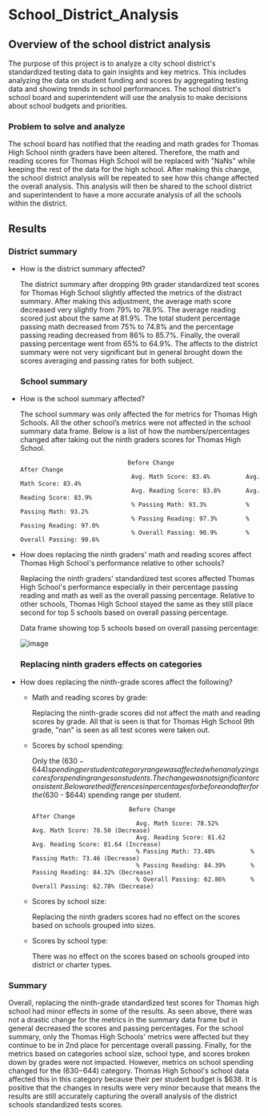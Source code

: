 # School_District_Analysis

## Overview of the school district analysis
The purpose of this project is to analyze a city school district's standardized testing data to gain insights and key metrics. This includes analyzing the data on student funding and scores by aggregating testing data and showing trends in school performances. The school district's school board and superintendent will use the analysis to make decisions about school budgets and priorities.

### Problem to solve and analyze
The school board has notified that the reading and math grades for Thomas High School ninth graders have been altered. Therefore, the math and reading scores for Thomas High School will be replaced with "NaNs" while keeping the rest of the data for the high school. After making this change, the school district analysis will be repeated to see how this change affected the overall analysis. This analysis will then be shared to the school district and superintendent to have a more accurate analysis of all the schools within the district.




## Results 

### District summary
* How is the district summary affected? 
   
   
   The district summary after dropping 9th grader standardized test scores for Thomas High School slightly affected the metrics of the distract summary. After making this adjustment, the average math score decreased very slightly from 79% to 78.9%. The average reading scored just about the same at 81.9%. The total student percentage passing math decreased from 75% to 74.8% and the percentage passing reading decreased from 86% to 85.7%. Finally, the overall passing percentage went from 65% to 64.9%. The affects to the district summary were not very significant but in general brought down the scores averaging and passing rates for both subject.
   
   ### School summary
* How is the school summary affected?


  The school summary was only affected the for metrics for Thomas High Schools. All the other school’s metrics were not affected in the school summary data frame. Below is a list of how the numbers/percentages changed after taking out the ninth graders scores for Thomas High School.
  
  
                                    Before Change                     After Change  
                                     Avg. Math Score: 83.4%          Avg. Math Score: 83.4%
                                     Avg. Reading Score: 83.8%       Avg. Reading Score: 83.9%
                                     % Passing Math: 93.3%           % Passing Math: 93.2%
                                     % Passing Reading: 97.3%        % Passing Reading: 97.0%
                                     % Overall Passing: 90.9%        % Overall Passing: 90.6%
                                     
* How does replacing the ninth graders' math and reading scores affect Thomas High School's performance relative to other schools?


  Replacing the ninth graders' standardized test scores affected Thomas High School's performance especially in their percentage passing reading and math as well as the overall passing percentage. Relative to other schools, Thomas High School stayed the same as they still place second for top 5 schools based on overall passing percentage. 
  
        
                                     
                                     
     Data frame showing top 5 schools based on overall passing percentage:
                     
     ![image](https://user-images.githubusercontent.com/96553992/151630124-60c4fd27-c814-4f60-a515-b332d1586330.png)

  ### Replacing ninth graders effects on categories
* How does replacing the ninth-grade scores affect the following?



  * Math and reading scores by grade:
      
      
      
      Replacing the ninth-grade scores did not affect the math and reading scores by grade. All that is seen is that for Thomas High School 9th grade, "nan" is seen as all test scores were taken out.



  * Scores by school spending:
  
  
     Only the ($630 -644) spending per student category range was affected when analyzing scores for spending ranges on students. The change was not significant or consistent. Below are the differences in percentages for before and after for the ($630 - $644) spending range per student.

                                   Before Change                     After Change  
                                     Avg. Math Score: 78.52%         Avg. Math Score: 78.50 (Decrease)
                                     Avg. Reading Score: 81.62       Avg. Reading Score: 81.64 (Increase)
                                     % Passing Math: 73.48%          % Passing Math: 73.46 (Decrease)
                                     % Passing Reading: 84.39%       % Passing Reading: 84.32% (Decrease)
                                     % Overall Passing: 62.86%       % Overall Passing: 62.78% (Decrease)
                                     
                                     
  * Scores by school size:


       Replacing the ninth graders scores had no effect on the scores based on schools grouped into sizes.
      
      
      
  * Scores by school type:


      There was no effect on the scores based on schools grouped into district or charter types.
      


### Summary 


Overall, replacing the ninth-grade standardized test scores for Thomas high school had minor effects in some of the results. As seen above, there was not a drastic change for the metrics in the summary data frame but in general decreased the scores and passing percentages. For the school summary, only the Thomas High Schools' metrics were affected but they continue to be in 2nd place for percentage overall passing. Finally, for the metrics based on categories school size, school type, and scores broken down by grades were not impacted. However, metrics on school spending changed for the ($630-$644) category. Thomas High School's school data affected this in this category because their per student budget is $638. It is positive that the changes in results were very minor because that means the results are still accurately capturing the overall analysis of the district schools standardized tests scores. 

